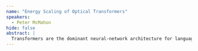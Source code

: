 ```yaml
---
name: "Energy Scaling of Optical Transformers"
speakers:
  - Peter McMahon
hide: false
abstract: |
  Transformers are the dominant neural-network architecture for language modeling. I will present results from a simulation and experimental study we conducted to assess the prospects for using optical matrix-vector multipliers to reduce the energy consumption of inference with Transformers. We found that Transformers can operate with no loss of accuracy relative to a digital-electronic implementation with 8-bit arithmetic with a number of photons per multiply-accumulate that decreases with the size of the vector (embedding dimension, in language models). I will explain how we can conclude that large (>100x) improvements in overall system energy efficiency for Transformers may be possible by using scaled and carefully engineered optical hardware. Reference: M. Anderson et al. Optical Transformers. TMLR (2024), preprint: arXiv:2302.10360.
---
```


